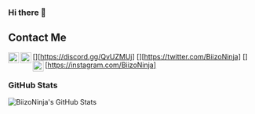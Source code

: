 ### Hi there 👋

<!--
**BiizoNinja/BiizoNinja** is a ✨ _special_ ✨ repository because its `README.md` (this file) appears on your GitHub profile.

Here are some ideas to get you started:

- 🔭 I’m currently working on MineStasher Discord Bot...
- 🌱 I’m currently learning JavaScript, C#...
- 👯 I’m looking to collaborate on ...
- 🤔 I’m looking for help with ...
- 💬 Ask me about ...
- 📫 How to reach me: ...
- 😄 Pronouns: ...
- ⚡ Fun fact: ...
-->

## Contact Me 
[<img align="left" alt="codeSTACKr | Discord" width="22px" src="https://cdn.jsdelivr.net/npm/simple-icons@v3/icons/discord.svg" />][https://discord.gg/QvUZMUj]
[<img align="left" alt="codeSTACKr | Twitter" width="22px" src="https://cdn.jsdelivr.net/npm/simple-icons@v3/icons/twitter.svg" />][https://twitter.com/BiizoNinja]
[<img align="left" alt="codeSTACKr | Instagram" width="22px" src="https://cdn.jsdelivr.net/npm/simple-icons@v3/icons/instagram.svg" />][https://instagram.com/BiizoNinja]

### GitHub Stats
 <img align="left" alt="BiizoNinja's GitHub Stats" src="https://github-readme-stats.codestackr.vercel.app/api?username=BiizoNinja&show_icons=true&theme=dark&hide_border=true" />

